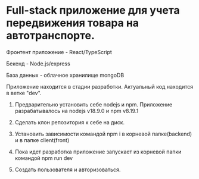 # Full-stack приложение для учета передвижения товара на автотранспорте.

Фронтент приложение - React/TypeScript

Бекенд - Node.js/express

База данных - облачное хранилище mongoDB

Приложение находится в стадии разработки. Актуальный код находится в ветке "dev".

1. Предварительно установить себе nodejs и npm. Приложение разрабатывалось на nodejs v18.9.0 и npm v8.19.1

2. Сделать клон репозитория к себе на диск.

3. Установить зависимости командой npm i в корневой папке(backend) и в папке client(front)

4. Пока идет разработка приложение запускает из корневой папки командой npm run dev

5. Создать пользователя и авторизоваться.
